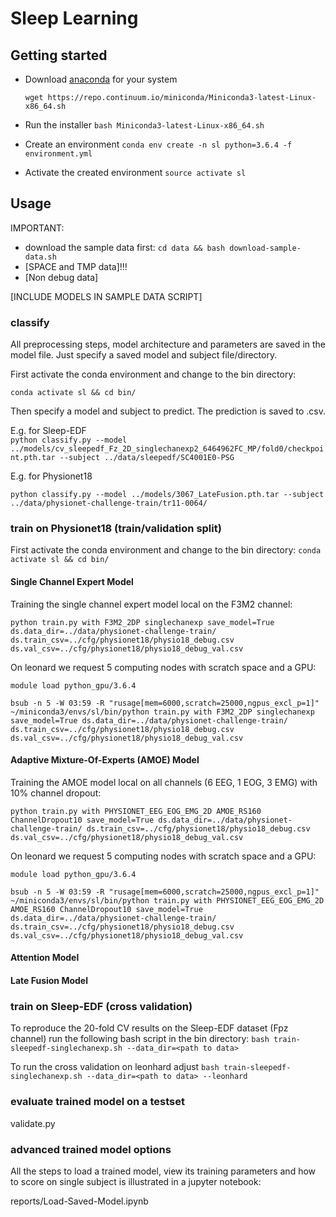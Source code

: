 # Sleep Learning


## Getting started
 * Download [anaconda](https://docs.anaconda.com/anaconda/install/) for your system
 
    `wget https://repo.continuum.io/miniconda/Miniconda3-latest-Linux-x86_64.sh`
 * Run the installer
 `bash Miniconda3-latest-Linux-x86_64.sh `
 * Create an environment
`conda env create -n sl python=3.6.4 -f environment.yml`
 * Activate the created environment `source activate sl`

## Usage

IMPORTANT: 
* download the sample data first: `cd data && bash download-sample-data.sh`
* [SPACE and TMP data]!!! 
* [Non debug data]

[INCLUDE MODELS IN SAMPLE DATA SCRIPT]


### classify

All preprocessing steps, model architecture and parameters are saved in the 
model file. Just specify a saved model and subject file/directory.

First activate the conda environment and change to the bin directory:

`conda activate sl && cd bin/`

Then specify a model and subject to predict. The prediction is saved to 
<subject>.csv.

E.g. for Sleep-EDF  
`python classify.py --model ../models/cv_sleepedf_Fz_2D_singlechanexp2_6464962FC_MP/fold0/checkpoint.pth.tar --subject ../data/sleepedf/SC4001E0-PSG`

E.g. for Physionet18

`python classify.py --model ../models/3067_LateFusion.pth.tar --subject ../data/physionet-challenge-train/tr11-0064/`

### train on Physionet18 (train/validation split)
First activate the conda environment and change to the bin directory:
`conda activate sl && cd bin/`


#### Single Channel Expert Model
Training the single channel expert model local on the F3M2 channel:

`python train.py with F3M2_2DP singlechanexp save_model=True ds.data_dir=../data/physionet-challenge-train/ ds.train_csv=../cfg/physionet18/physio18_debug.csv ds.val_csv=../cfg/physionet18/physio18_debug_val.csv`

On leonard we request 5 computing nodes with scratch space and a GPU:

`module load python_gpu/3.6.4`

`bsub -n 5 -W 03:59 -R "rusage[mem=6000,scratch=25000,ngpus_excl_p=1]" ~/miniconda3/envs/sl/bin/python train.py with F3M2_2DP singlechanexp save_model=True ds.data_dir=../data/physionet-challenge-train/ ds.train_csv=../cfg/physionet18/physio18_debug.csv ds.val_csv=../cfg/physionet18/physio18_debug_val.csv`

#### Adaptive Mixture-Of-Experts (AMOE) Model

Training the AMOE model local on all channels (6 EEG, 1 EOG, 3 EMG) with 10% 
channel dropout:

`python train.py with PHYSIONET_EEG_EOG_EMG_2D AMOE_RS160 ChannelDropout10 save_model=True ds.data_dir=../data/physionet-challenge-train/ ds.train_csv=../cfg/physionet18/physio18_debug.csv ds.val_csv=../cfg/physionet18/physio18_debug_val.csv`

On leonard we request 5 computing nodes with scratch space and a GPU:

`module load python_gpu/3.6.4`

`bsub -n 5 -W 03:59 -R "rusage[mem=6000,scratch=25000,ngpus_excl_p=1]" ~/miniconda3/envs/sl/bin/python train.py with PHYSIONET_EEG_EOG_EMG_2D AMOE_RS160 ChannelDropout10 save_model=True ds.data_dir=../data/physionet-challenge-train/ ds.train_csv=../cfg/physionet18/physio18_debug.csv ds.val_csv=../cfg/physionet18/physio18_debug_val.csv`


#### Attention Model

#### Late Fusion Model

### train on Sleep-EDF (cross validation)
To reproduce the 20-fold CV results on the Sleep-EDF dataset (Fpz channel) run 
the following bash script in the bin directory:
`bash train-sleepedf-singlechanexp.sh --data_dir=<path to data>`

To run the cross validation on leonhard adjust 
`bash train-sleepedf-singlechanexp.sh --data_dir=<path to data> --leonhard `

### evaluate trained model on a testset

validate.py

### advanced trained model options
All the steps to load a trained model, view its training parameters and how 
to score on single subject is illustrated in a jupyter notebook:

reports/Load-Saved-Model.ipynb




